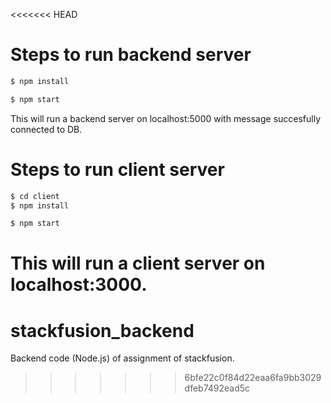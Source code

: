<<<<<<< HEAD
# Steps to run backend server

```sh
$ npm install
```
```sh
$ npm start
```

This will run a backend server on localhost:5000 with message succesfully connected to DB.

# Steps to run client server

```sh
$ cd client
$ npm install
```
```sh
$ npm start
```

This will run a client server on localhost:3000.
=======
# stackfusion_backend
Backend code (Node.js) of assignment of stackfusion.
>>>>>>> 6bfe22c0f84d22eaa6fa9bb3029dfeb7492ead5c
